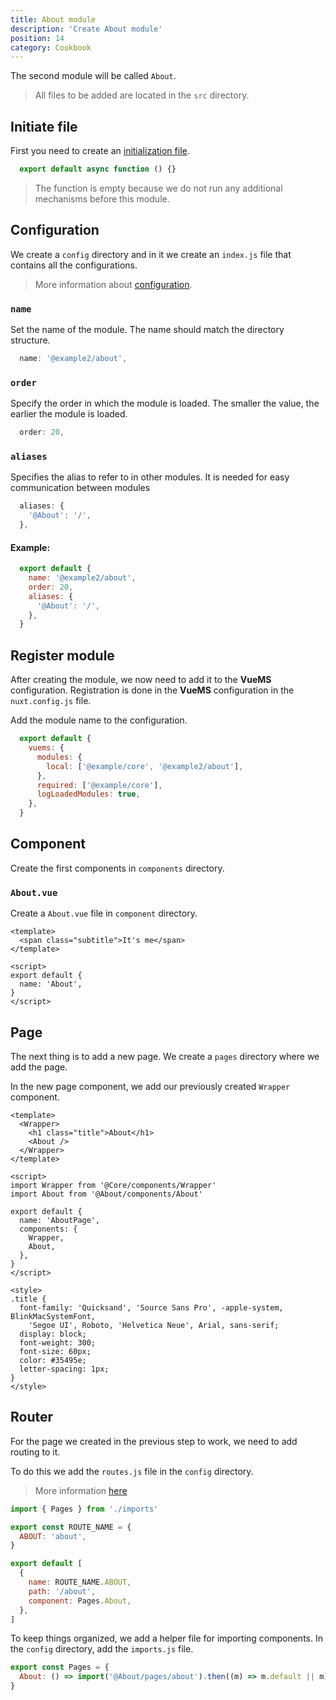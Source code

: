 ```yaml
---
title: About module
description: 'Create About module'
position: 14
category: Cookbook
---
```


The second module will be called `About`.

> All files to be added are located in the `src` directory.

<p align="center">
      <article-image src="demo/image/demo-about-module.png" alt="About module"/>
</p>

## Initiate file

First you need to create an [initialization file](/module-config#indexjs).

```javascript [@About/index.js]
  export default async function () {}
```
> The function is empty because we do not run any additional mechanisms before this module.

## Configuration

We create a `config` directory and in it we create an `index.js` file that contains all the configurations.


> More information about [configuration](/module-config#main-configuration).

### `name`
Set the name of the module. The name should match the directory structure.
```javascript
  name: '@example2/about',
```

### `order`
Specify the order in which the module is loaded. The smaller the value, the earlier the module is loaded.
```javascript
  order: 20,
```

### `aliases`
Specifies the alias to refer to in other modules.
It is needed for easy communication between modules

```javascript
  aliases: {
    '@About': '/',
  },
```

#### Example:

```javascript [@About/config/index.js]
  export default {
    name: '@example2/about',
    order: 20,
    aliases: {
      '@About': '/',
    },
  }
```

## Register module

After creating the module, we now need to add it to the **VueMS** configuration.
Registration is done in the **VueMS** configuration in the `nuxt.config.js` file.

Add the module name to the configuration.

```javascript [nuxt.config.js]
  export default {
    vuems: {
      modules: {
        local: ['@example/core', '@example2/about'],
      },
      required: ['@example/core'],
      logLoadedModules: true,
    },
  }
```

## Component

Create the first components in `components` directory.

### `About.vue`
Create a `About.vue` file in `component` directory.

```vue [@About/components/About.vue]
<template>
  <span class="subtitle">It's me</span>
</template>

<script>
export default {
  name: 'About',
}
</script>
```

## Page

The next thing is to add a new page.
We create a `pages` directory where we add the page.

In the new page component, we add our previously created `Wrapper` component.

```vue [@About/pages/about/index.vue]
<template>
  <Wrapper>
    <h1 class="title">About</h1>
    <About />
  </Wrapper>
</template>

<script>
import Wrapper from '@Core/components/Wrapper'
import About from '@About/components/About'

export default {
  name: 'AboutPage',
  components: {
    Wrapper,
    About,
  },
}
</script>

<style>
.title {
  font-family: 'Quicksand', 'Source Sans Pro', -apple-system, BlinkMacSystemFont,
    'Segoe UI', Roboto, 'Helvetica Neue', Arial, sans-serif;
  display: block;
  font-weight: 300;
  font-size: 60px;
  color: #35495e;
  letter-spacing: 1px;
}
</style>

```

## Router

For the page we created in the previous step to work, we need to add routing to it.

To do this we add the `routes.js` file in the `config` directory.

> More information [here](/module-config#routing)

```javascript [@About/config/routes.js]
import { Pages } from './imports'

export const ROUTE_NAME = {
  ABOUT: 'about',
}

export default [
  {
    name: ROUTE_NAME.ABOUT,
    path: '/about',
    component: Pages.About,
  },
]
```

To keep things organized, we add a helper file for importing components.
In the `config` directory, add the `imports.js` file.

```javascript [@About/config/imports.js]
export const Pages = {
  About: () => import('@About/pages/about').then((m) => m.default || m),
}
```
